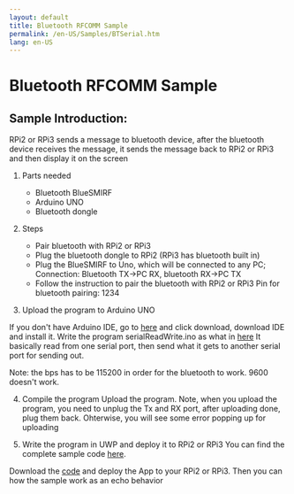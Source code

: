 ```yaml
---
layout: default
title: Bluetooth RFCOMM Sample
permalink: /en-US/Samples/BTSerial.htm
lang: en-US
---
```

# Bluetooth RFCOMM Sample

## Sample Introduction:

RPi2 or RPi3 sends a message to bluetooth device, after the bluetooth device receives the message, it sends the message
back to RPi2 or RPi3 and then display it on the screen

1. Parts needed
	- Bluetooth BlueSMIRF
	- Arduino UNO
	- Bluetooth dongle
	
2.	Steps
	- Pair bluetooth with RPi2 or RPi3
	- Plug the bluetooth dongle to RPi2 (RPi3 has bluetooth built in)
	- Plug the BlueSMIRF to Uno, which will be connected to any PC; 
	  Connection: Bluetooth TX->PC RX, bluetooth RX->PC TX
    - Follow the instruction to pair the bluetooth with RPi2 or RPi3
		Pin for bluetooth pairing: 1234
 
3.	Upload the program to Arduino UNO

If you don't have Arduino IDE, go to [here](https://www.arduino.cc/) and click download, download IDE and install it.
Write the program serialReadWrite.ino as what in [here](https://github.com/ms-iot/samples/blob/develop/BTSerial/serialReadWrite.ino)
It basically read from one serial port, then send what it gets to another serial port for sending out.


Note: the bps has to be 115200 in order for the bluetooth to work. 9600 doesn't work.
 
4. Compile the program
   Upload the program. Note, when you upload the program, you need to unplug the Tx and RX port, 
   after uploading done, plug them back. Ohterwise, you will see some error popping up for uploading
 
5.	Write the program in UWP and deploy it to RPi2 or RPi3
	You can find the complete sample code [here](https://github.com/ms-iot/samples/tree/develop/BTSerial).
 
Download the [code](https://github.com/ms-iot/samples/tree/develop/BTSerial) and deploy the App to your RPi2 or RPi3. Then you can how the sample work as an echo behavior



